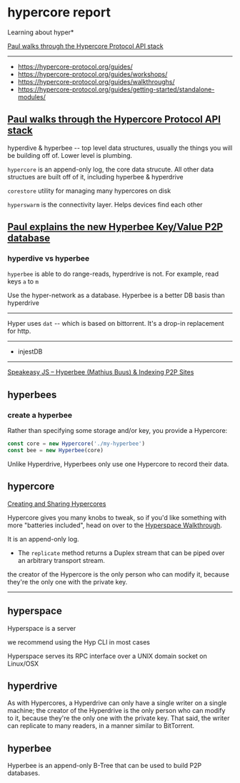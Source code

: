 # hypercore report
Learning about hyper\*

[Paul walks through the Hypercore Protocol API stack](https://www.youtube.com/watch?v=tFpjKdrTQnQ)

--------------

* https://hypercore-protocol.org/guides/
* https://hypercore-protocol.org/guides/workshops/
* https://hypercore-protocol.org/guides/walkthroughs/
* https://hypercore-protocol.org/guides/getting-started/standalone-modules/


## [Paul walks through the Hypercore Protocol API stack](https://www.youtube.com/watch?v=tFpjKdrTQnQ)

hyperdive & hyperbee -- top level data structures, usually the things you will be building off of. Lower level is plumbing.

`hypercore` is an append-only log, the core data strucute. All other data structues are built off of it, including hyperbee & hyperdrive

`corestore` utility for managing many hypercores on disk

`hyperswarm` is the connectivity layer. Helps devices find each other

## [Paul explains the new Hyperbee Key/Value P2P database](https://www.youtube.com/watch?v=jT20rAmRxvU)

### hyperdive vs hyperbee
`hyperbee` is able to do range-reads, hyperdrive is not. For example, read keys `a` to `m`

Use the hyper-network as a database. Hyperbee is a better DB basis than hyperdrive

------------------------

Hyper uses `dat` -- which is based on bittorrent. It's a drop-in replacement for http.

---------------------------

* injestDB

-----------------------

[Speakeasy JS – Hyperbee (Mathius Buus) & Indexing P2P Sites](https://www.youtube.com/watch?v=CXGDvjAXP8g)

## hyperbees

### create a hyperbee
Rather than specifying some storage and/or key, you provide a Hypercore:
```js
const core = new Hypercore('./my-hyperbee')
const bee = new Hyperbee(core)
```

Unlike Hyperdrive, Hyperbees only use one Hypercore to record their data. 

## hypercore
[Creating and Sharing Hypercores](https://hypercore-protocol.org/guides/walkthroughs/creating-and-sharing-hypercores/)

Hypercore gives you many knobs to tweak, so if you'd like something with more "batteries included", head on over to the [Hyperspace Walkthrough](https://hypercore-protocol.org/guides/getting-started/hyperspace/).

It is an append-only log.

* The `replicate` method returns a Duplex stream that can be piped over an arbitrary transport stream.

the creator of the Hypercore is the only person who can modify it, because they're the only one with the private key.

---------------------

## hyperspace
Hyperspace is a server 

we recommend using the Hyp CLI in most cases

Hyperspace serves its RPC interface over a UNIX domain socket on Linux/OSX 


## hyperdrive
As with Hypercores, a Hyperdrive can only have a single writer on a single machine; the creator of the Hyperdrive is the only person who can modify to it, because they're the only one with the private key. That said, the writer can replicate to many readers, in a manner similar to BitTorrent.

## hyperbee
Hyperbee is an append-only B-Tree that can be used to build P2P databases. 










